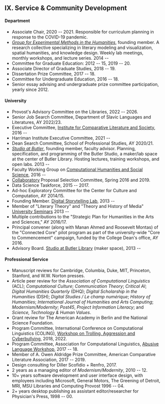 ## IX. Service & Community Development

#### Department

- Associate Chair, 2020 -- 2021. Responsible for curriculum planning in response to the
COVID-19 pandemic.
- *[Group for Experimental Methods in the Humanities](http://xpmethod.github.io/)*, founding
  member. A research collective specializing in literary modeling and visualization, spatial
  humanities, and knowledge design. Weekly lab meetings, monthly workshops, and lecture series. 2014 --
- Committee for Graduate Education: 2012 -- 15, 2019 -- 20.
- Associate Director of Graduate Studies, 2018 -- 19.
- Dissertation Prize Committee, 2017 -- 18.
- Committee for Undergraduate Education, 2016 -- 18.
- Senior essay advising and undergraduate prize committee participation, yearly since 2012.

#### University

- Provost's Advisory Committee on the Libraries, 2022 -- 2026.
- Senior Job Search Committee, Department of Slavic Languages and Literatures, AY 2022/23.
- Executive Committee, [Institute for Comparative Literature and
  Society](http://icls.columbia.edu/), 2016 --
- Harriman Institute Executive Committee, 2021 --
- Dean Search Committee, School of Professional Studies, AY 2020/21.
- *[Studio at Butler](https://studio.cul.columbia.edu/)*, founding member, faculty advisor.
  Planning, specification, and programming of the Butler Studio, a maker/lab space at the
  center of Butler Library. Hosting lectures, training workshops, and open labs. 2013 --
- Faculty Working Group on [Computational Humanities and Social
  Science](http://datascience.columbia.edu/computational-social-science), 2016 --
- [Collaboratory](http://collaboratory.columbia.edu/) Proposal Selection Committee, Spring 2016
  and 2019.
- Data Science Taskforce, 2015 -- 2017.
- Ad-hoc Exploratory Committee for the Center for Culture and Computation, AY 2014/15.
- Founding Member. [Digital Storytelling Lab](http://www.digitalstorytellinglab.com/), 2013 --
- Member of "Literary Theory" and "Theory and History of Media" [University
  Seminars](http://universityseminars.columbia.edu/seminars/list-of-seminars/) 2013 --
- Multiple contributions to the "Strategic Plan for Humanities in the Arts and Sciences," AY 2016/17.
- Principal convener (along with Manan Ahmed and Roosevelt Montas) of the "Connected Core"
  pilot program as part of the university-wide "Core to Commencement" campaign, funded by the
  College Dean's office, AY 2016.
- Advisory Board. [Studio at Butler Library](https://studio.cul.columbia.edu/) (maker space),
  2013 --


#### Professional Service

- Manuscript reviews for Cambridge, Columbia, Duke, MIT, Princeton, Stanford, and W.W. Norton
  presses.
- Article peer review for the *Association of Computational Linguistics* (ACL); *Computational
  Culture*; *Communication Theory*; *Critical AI*; *Digital Humanities Quarterly* (DHQ);
*Digital Scholarship in the Humanities* (DSH); *Digital Studies / Le champ numérique*; *History
of Humanities*; *International Journal of Humanities and Arts Computing*;
*Modernism/Modernity*; *Post45*, *Project Information Literacy*; and *Science, Technology &
Human Values*.
- Grant review for The American Academy in Berlin and the National Science Foundation.
- Program Committee, International Conference on Computational Linguistics (COLING), [Workshop
  on Trolling, Aggression and Cyberbullying](http://aclweb.org/anthology/W18-4400), 2018, 2022.
- Program Committee, Association for Computational Linguistics, [Abusive Language
  Workshop](https://web.archive.org/web/20190219200248/https://www.aclweb.org/portal/content/1st-workshop-abusive-language-online),
2017 -- 18.
- Member of A. Owen Aldridge Prize Committee, American Comparative Literature Association, 2017
  -- 2019.
- Design consulting for Diller Scofidio + Renfro, 2017.
- 2 years as a managing editor of *Modernism/Modernity*, 2010 -- 12.
- 10+ years software development and user interface design, with employees including Microsoft,
  General Motors, The Greening of Detroit, MRI, MSU Libraries and Computing Provost 1996 -- 04.
- 2+ years desktop publishing as assistant editor/researcher for Physician's Press, 1998 -- 00.
